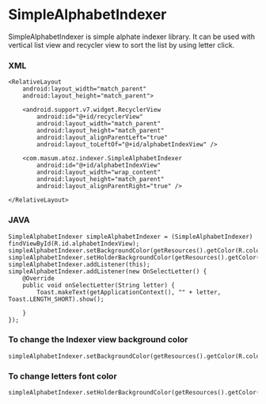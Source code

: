 # SimpleAlphabetIndexer
SimpleAlphabetIndexer is simple alphate indexer library. It can be used with vertical list view and recycler view to sort the list by using letter click.

### XML
```
<RelativeLayout
    android:layout_width="match_parent"
    android:layout_height="match_parent">

    <android.support.v7.widget.RecyclerView
        android:id="@+id/recyclerView"
        android:layout_width="match_parent"
        android:layout_height="match_parent"
        android:layout_alignParentLeft="true"
        android:layout_toLeftOf="@+id/alphabetIndexView" />

    <com.masum.atoz.indexer.SimpleAlphabetIndexer
        android:id="@+id/alphabetIndexView"
        android:layout_width="wrap_content"
        android:layout_height="match_parent"
        android:layout_alignParentRight="true" />

</RelativeLayout>

```

### JAVA
```
SimpleAlphabetIndexer simpleAlphabetIndexer = (SimpleAlphabetIndexer) findViewById(R.id.alphabetIndexView);
simpleAlphabetIndexer.setBackgroundColor(getResources().getColor(R.color.colorPrimaryDark));
simpleAlphabetIndexer.setHolderBackgroundColor(getResources().getColor(R.color.white));
simpleAlphabetIndexer.addListener(this);
simpleAlphabetIndexer.addListener(new OnSelectLetter() {
    @Override
    public void onSelectLetter(String letter) {
        Toast.makeText(getApplicationContext(), "" + letter, Toast.LENGTH_SHORT).show();

    }
});

```
### To change the Indexer view background color
```
simpleAlphabetIndexer.setBackgroundColor(getResources().getColor(R.color.colorPrimaryDark));
```
### To change letters font color
```
simpleAlphabetIndexer.setHolderBackgroundColor(getResources().getColor(R.color.white))
```

